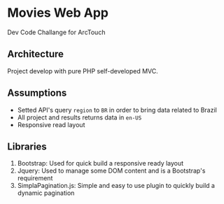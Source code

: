 # Movies Web App
Dev Code Challange for ArcTouch

## Architecture
Project develop with pure PHP self-developed MVC.

## Assumptions
- Setted API's query `region` to `BR` in order to bring data related to Brazil
- All project and results returns data in `en-US`
- Responsive read layout

## Libraries
1. Bootstrap: Used for quick build a responsive ready layout
2. Jquery: Used to manage some DOM content and is a Bootstrap's requirement
3. SimplaPagination.js: Simple and easy to use plugin to quickly build a dynamic pagination
